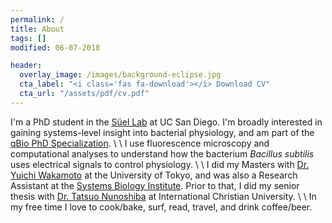 ```yaml
---
permalink: /
title: About
tags: []
modified: 06-07-2018

header:
  overlay_image: /images/background-eclipse.jpg
  cta_label: "<i class='fas fa-download'></i> Download CV"
  cta_url: "/assets/pdf/cv.pdf"
---
```


I'm a PhD student in the [Süel Lab](http://labs.biology.ucsd.edu/suel/) at UC San Diego. I'm broadly interested in gaining systems-level insight into bacterial physiology, and am part of the [qBio PhD Specialization](http://qbio.ucsd.edu/). 
\\
\\
I use fluorescence microscopy and computational analyses to understand how the bacterium *Bacillus subtilis* uses electrical signals to control physiology.
\\
\\
I did my Masters with [Dr. Yuichi Wakamoto](http://park.itc.u-tokyo.ac.jp/wakamoto-lab/index_e.html) at the University of Tokyo, and was also a Research Assistant at the [Systems Biology Institute](http://sbi.jp/aboutSBI.htm). Prior to that, I did my senior thesis with [Dr. Tatsuo Nunoshiba](https://researchers.icu.ac.jp/icuhp/KgApp?kyoinId=ymkmgiyeggy&Language=2) at International Christian University.
\\
\\
In my free time I love to cook/bake, surf, read, travel, and drink coffee/beer.

